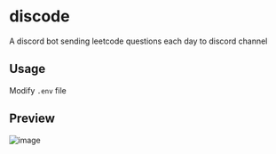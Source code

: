 # discode
A discord bot sending leetcode questions each day to discord channel

## Usage

Modify `.env` file  

## Preview

![image](https://user-images.githubusercontent.com/22272655/173362236-505a49d4-7ceb-4843-9083-edba07fc91ef.png)
